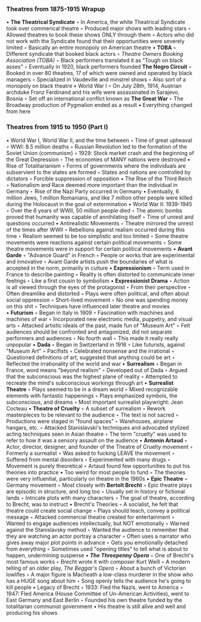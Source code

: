 ### Theatres from 1875-1915 Wrapup

• **The Theatrical Syndicate**
	◦ In America, the white Theatrical Syndicate took over commerical theatre
	◦ Produced major shows with leading stars
	◦ Allowed theatres to book these shows ONLY through them
	◦ Actors who did not work with the Syndicate found that their opportunities were severely limited
	◦ Basically an entire monopoly on American theatre
• **TOBA**
	◦ Different syndicate that booked black actors
	◦ *Theatre Owners Booking Association (TOBA)*
	◦ Black performers translated it as "Tough on black asses"
	◦ Eventually in 1920, black performers founded **The Negro Circuit**
	◦ Booked in over 80 theatres, 17 of which were owned and operated by black managers
	◦ Specialized in Vaudeville and minstrel shows
	◦ Also sort of a monopoly on black theatre
• World War I
	◦ On July 28th, 1914, Austrian archduke Franz Ferdinand and his wife were assassinated in Sarajevo, Bosnia
		‣ Set off an international conflict known as **The Great War**
		‣ The Broadway production of Pygmalion ended as a result 
			• Everything changed from here

### Theatres from 1915 to 1950 (Part I)

•   World War I, World War II, and the time between
	◦ Time of great upheaval
	◦ WWI: 8.5 million deaths
	◦ Russian Revolution led to the formation of the Soviet Union (communism)
	◦ 1929: Stock market crash and the beginning of the Great Depression
		‣ The economies of MANY nations were destroyed 
• Rise of Totalitarianism
	◦ Forms of governments where the individuals are subservient to the states are formed
	◦ States and nations are controlled by dictators
	◦ Forcible suppression of opposition
• The Rise of the Third Reich
	◦ Nationalism and Race deemed more important than the individual in Germany
		‣ Rise of the Nazi Party occurred in Germany
			• Eventually, 6 million Jews, 1 million Romanians, and like 7 million other people were killed during the Holocaust in the goal of extermination
• World War II: 1939-1945
	◦ Over the 6 years of WWII, 50 million people died
	◦ The atomic bombs proved that humanity was capable of annihilating itself
		‣ Time of unrest and questions occurred
• Antirealistic Movements
	◦ Theatre mirrored the unrest of the times after WWII
	◦ Rebellions against realism occurred during this time
		‣ Realism seemed to be too simplistic and too limited
	◦ Some theatre movements were reactions against certain political movements
	◦ Some theatre movements were in support for certain political movements
• **Avant Garde**
	◦ "Advance Guard" in French
	◦ People or works that are experimental and innovative
	◦ Avant Garde artists push the boundaries of what is accepted in the norm, primarily in culture
• **Expressionism**
	◦ Term used in France to describe painting
	◦ Reality is often distorted to communicate inner feelings
		‣ Like a first cousin to symbolism
• **Expressionist Drama**
	◦ Action is all viewed through the eyes of the protagonist
		‣ From their perspective
		‣ Often dreamlike and distorted
	◦ Plays were often political, and often about social oppression
	◦ Short-lived movement
		‣ No one was spending money on this shit
	◦ Techniques have influenced later theatre and movies  
• **Futurism**
	◦ Began in Italy in 1909
	◦ Fascination with machines and machines of war
	◦ Incorporated new electronic media, puppetry, and visual arts
	◦ Attacked artistic ideals of the past, made fun of "Museum Art"
	◦ Felt audiences should be confronted and antagonized, did not separate performers and audiences
		‣ No fourth wall
		‣ This made it really really unpopular
• **Dada**
	◦ Began in Switzerland in 1916
	◦ Like futurists, against "Museum Art"
	◦ Pacifists
	◦ Celebrated nonsense and the irrational
	◦ Questioned definitions of art, suggested that anything could be art
	◦ Reflected the irrationality of the world and war
• **Surrealism**
	◦ Began in France, word means "beyond realism"
	◦ Developed out of Dada
	◦ Argued that the subconscious was the highest plane of reality
	◦ Attempted to recreate the mind's subconscious workings through art
• **Surrealist Theatre**
	◦ Plays seemed to be in a dream world
	◦ Mixed recognizable elements with fantastic happenings
	◦ Plays emphasized symbols, the subconscious, and dreams
	◦ Most important surrealist playwright: Jean Cocteau 
• **Theatre of Cruelty**
	◦ A subset of surrealism
	◦ Rework masterpieces to be relevant to the audience
		‣ The text is not sacred
	◦ Productions were staged in "found spaces"
		‣ Warehouses, airplane hangars, etc.
	◦ Attacked Stanislavski's techniques and advocated stylized acting techniques seen in Asian theatre
	◦ The term "cruelty" was used to refer to how it was a sensory assault on the audience 
• **Antonin Artaud**
	◦ Actor, director, designer, and founder of the Theatre of Cruelty movement
	◦ Formerly a surrealist
		‣ Was asked to fucking LEAVE the movement
	◦ Suffered from mental disorders
		‣ Experimented with many drugs
	◦ Movement is purely theoretical
		‣ Artaud found few opportunities to put his theories into practice
			• Too weird for most people to fund
	◦ The theories were very influential, particularly on theatre in the 1960s
• **Epic Theatre**
	◦ Germany movement
	◦ Most closely with **Bertolt Brecht**
	◦ Epic theatre plays are episodic in structure, and long too
	◦ Usually set in history or fictional lands
	◦ Intricate plots with many characters
	◦ The goal of theatre, according to Brecht, was to instruct
• Brecht's Theories
	◦ A socialist, he felt that theatre could create social change
	◦ Plays should teach, convey a political message
	◦ Attacked commercial theatre created for entertainment
	◦ Wanted to engage audiences intellectually, but NOT emotionally 
	◦ Warned against the Stanislavsky method
		‣ Wanted the audience to remember that they are watching an actor portray a character
	◦ Often uses a narrator who gives away major plot points in advance
		‣ Gets you emotionally detached from everything
	◦ Sometimes used "opening titles" to tell what is about to happen, undermining suspense
• ***The Threepenny Opera***
	◦ One of Brecht's most famous works
		‣ Brecht wrote it with composer Kurt Weill
	◦ A modern telling of an older play, *The Beggar's Opera*
	◦ About a bunch of Victorian lowlifes
	◦ A major figure is Macheath a low-class murderer in the show who has a HUGE song about him
		‣ Song openly tells the audience he's going to kill people
• Legacy of Brecht
	◦ 1933: Fled the Nazis, went to America
	◦ 1947: Fled America (House Committee of Un-American Activities), went to East Germany and East Berlin
		‣ Founded his own theatre funded by the totalitarian communist government
			• His theatre is still alive and well and producing his shows













